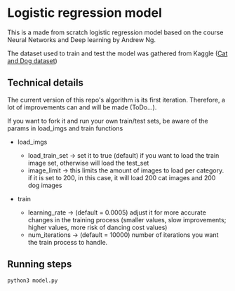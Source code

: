 # Logistic regression model

This is a made from scratch logistic regression model based on the course Neural Networks and Deep learning by Andrew Ng.

The dataset used to train and test the model was gathered from Kaggle ([Cat and Dog dataset](https://www.kaggle.com/datasets/tongpython/cat-and-dog))

## Technical details

The current version of this repo's algorithm is its first iteration. Therefore, a lot of improvements can and will be made (ToDo...).

If you want to fork it and run your own train/test sets, be aware of the params in load_imgs and train functions
* load_imgs
  * load_train_set -> set it to true (default) if you want to load the train image set, otherwise will load the test_set
  * image_limit -> this limits the amount of images to load per category. if it is set to 200, in this case, it will load 200 cat images and 200 dog images
 
* train
  * learning_rate -> (default = 0.0005) adjust it for more accurate changes in the training process (smaller values, slow improvements; higher values, more risk of dancing cost values)
  * num_iterations -> (default = 10000) number of iterations you want the train process to handle.

## Running steps

```
python3 model.py
```



